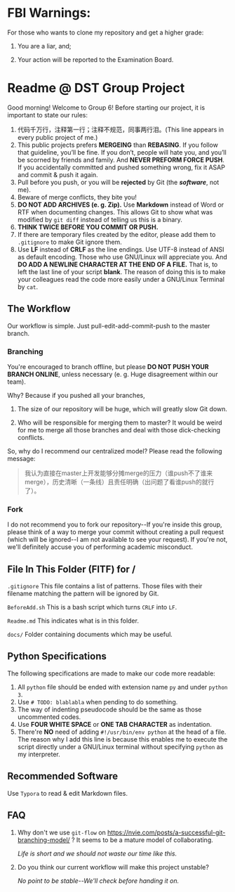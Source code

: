 # FBI Warnings:

For those who wants to clone my repository and get a higher grade:

1. You are a liar, and;

2. Your action will be reported to the Examination Board.

# Readme @ DST Group Project

Good morning! Welcome to Group 6! Before starting our project, it is important to state our rules:

1. 代码千万行，注释第一行；注释不规范，同事两行泪。(This line appears in every public project of me.)
2. This public projects prefers **MERGEING** than **REBASING**. If you follow that guideline, you’ll be fine. If you don’t, people will hate you, and you’ll be scorned by friends and family. And **NEVER PREFORM FORCE PUSH**. If you accidentally committed and pushed something wrong, fix it ASAP and commit & push it again.
3. Pull before you push, or you will be **rejected** by Git (the ***software***, not me).
4. Beware of merge conflicts, they bite you!
5. **DO NOT ADD ARCHIVES (e. g. Zip).** Use **Markdown** instead of Word or RTF when documenting changes. This allows Git to show what was modified by `git diff` instead of telling us this is a binary.
6. **THINK TWICE BEFORE YOU COMMIT OR PUSH.**
7. If there are temporary files created by the editor, please add them to `.gitignore` to make Git ignore them.
8. Use **LF** instead of **CRLF** as the line endings. Use UTF-8 instead of ANSI as default encoding. Those who use GNU/Linux will appreciate you. And **DO ADD A NEWLINE CHARACTER AT THE END OF A FILE.** That is, to left the last line of your script **blank**. The reason of doing this is to make your colleagues read the code more easily under a GNU/Linux Terminal by `cat`.

## The Workflow

Our workflow is simple. Just pull-edit-add-commit-push to the master branch.

### Branching

You're encouraged to branch offline, but please **DO NOT PUSH YOUR BRANCH ONLINE**, unless necessary (e. g. Huge disagreement within our team).

Why? Because if you pushed all your branches,

1. The size of our repository will be huge, which will greatly slow Git down.

2. Who will be responsible for merging them to master? It would be weird for me to merge all those branches and deal with those dick-checking conflicts.

So, why do I recommend our centralized model? Please read the following message:

> 我认为直接在master上开发能够分摊merge的压力（谁push不了谁来merge），历史清晰（一条线）且责任明确（出问题了看谁push的就行了）。

### Fork

I do not recommend you to fork our repository--If you're inside this group, please think of a way to merge your commit without creating a pull request (which will be ignored--I am not available to see your request). If you're not, we'll definitely accuse you of performing academic misconduct.

## File In This Folder (FITF) for /

`.gitignore` This file contains a list of patterns. Those files with their filename matching the pattern will be ignored by Git.

`BeforeAdd.sh` This is a bash script which turns `CRLF` into `LF`.

`Readme.md` This indicates what is in this folder.

`docs/` Folder containing documents which may be useful.

## Python Specifications

The following specifications are made to make our code more readable:

1. All `python` file should be ended with extension name `py` and under `python 3`.
2. Use `# TODO: blablabla` when pending to do something.
3. The way of indenting pseudocode should be the same as those uncommented codes.
4. Use **FOUR WHITE SPACE** or **ONE TAB CHARACTER** as indentation.
5. There're **NO** need of adding `#!/usr/bin/env python` at the head of a file. The reason why I add this line is because this enables me to execute the script directly under a GNU/Linux terminal without specifying `python` as my interpreter.

## Recommended Software

Use `Typora` to read & edit Markdown files.

## FAQ

1. Why don't we use `git-flow` on https://nvie.com/posts/a-successful-git-branching-model/ ? It seems to be a mature model of collaborating.

   *Life is short and we should not waste our time like this.*

2. Do you think our current workflow will make this project unstable?

   *No point to be stable--We'll check before handing it on.*
